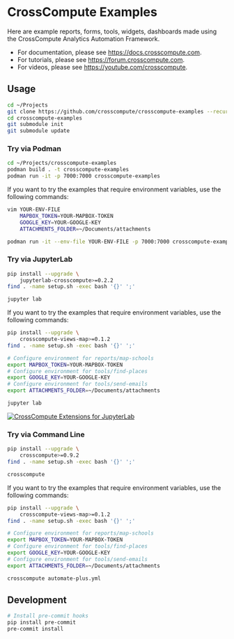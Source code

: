 # CrossCompute Examples

Here are example reports, forms, tools, widgets, dashboards made using the CrossCompute Analytics Automation Framework.

- For documentation, please see https://docs.crosscompute.com.
- For tutorials, please see https://forum.crosscompute.com.
- For videos, please see https://youtube.com/crosscompute.

## Usage

```bash
cd ~/Projects
git clone https://github.com/crosscompute/crosscompute-examples --recursive
cd crosscompute-examples
git submodule init
git submodule update
```

### Try via Podman

```bash
cd ~/Projects/crosscompute-examples
podman build . -t crosscompute-examples
podman run -it -p 7000:7000 crosscompute-examples
```

If you want to try the examples that require environment variables, use the following commands:

```bash
vim YOUR-ENV-FILE
    MAPBOX_TOKEN=YOUR-MAPBOX-TOKEN
    GOOGLE_KEY=YOUR-GOOGLE-KEY
    ATTACHMENTS_FOLDER=~/Documents/attachments

podman run -it --env-file YOUR-ENV-FILE -p 7000:7000 crosscompute-examples
```

### Try via JupyterLab

```bash
pip install --upgrade \
    jupyterlab-crosscompute>=0.2.2
find . -name setup.sh -exec bash '{}' ';'

jupyter lab
```

If you want to try the examples that require environment variables, use the following commands:

```bash
pip install --upgrade \
    crosscompute-views-map>=0.1.2
find . -name setup.sh -exec bash '{}' ';'

# Configure environment for reports/map-schools
export MAPBOX_TOKEN=YOUR-MAPBOX-TOKEN
# Configure environment for tools/find-places
export GOOGLE_KEY=YOUR-GOOGLE-KEY
# Configure environment for tools/send-emails
export ATTACHMENTS_FOLDER=~/Documents/attachments

jupyter lab
```

[![CrossCompute Extensions for JupyterLab](https://i.ytimg.com/vi_webp/zFuaJG_39r4/maxresdefault.webp)](https://www.youtube.com/watch?v=zFuaJG_39r4)

### Try via Command Line

```bash
pip install --upgrade \
    crosscompute>=0.9.2
find . -name setup.sh -exec bash '{}' ';'

crosscompute
```

If you want to try the examples that require environment variables, use the following commands:

```bash
pip install --upgrade \
    crosscompute-views-map>=0.1.2
find . -name setup.sh -exec bash '{}' ';'

# Configure environment for reports/map-schools
export MAPBOX_TOKEN=YOUR-MAPBOX-TOKEN
# Configure environment for tools/find-places
export GOOGLE_KEY=YOUR-GOOGLE-KEY
# Configure environment for tools/send-emails
export ATTACHMENTS_FOLDER=~/Documents/attachments

crosscompute automate-plus.yml
```

## Development

```bash
# Install pre-commit hooks
pip install pre-commit
pre-commit install
```
